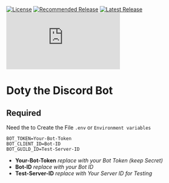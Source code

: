 [![License](https://img.shields.io/github/license/4Source/Doty-the-Discord-Bot?color=gree&style=flat-square)](https://github.com/4Source/Doty-the-Discord-Bot/blob/master/LICENSE) 
[![Recommended Release](https://img.shields.io/github/v/release/4Source/Doty-the-Discord-Bot.svg?label=stabel&style=flat-square)](https://github.com/4Source/Doty-the-Discord-Bot/releases/latest)
[![Latest Release](https://img.shields.io/github/v/tag/4Source/Doty-the-Discord-Bot?label=build&sort=semver&style=flat-square)](https://github.com/4Source/Doty-the-Discord-Bot/tags)
[![discord.js](https://img.shields.io/github/package-json/dependency-version/4Source/Doty-the-Discord-Bot/discord.js?style=flat-square)](https://discord.js.org/#/)

# Doty the Discord Bot

## Required
Need the to Create the File ```.env``` or ``Environment variables``

```
BOT_TOKEN=Your-Bot-Token
BOT_CLIENT_ID=Bot-ID
BOT_GUILD_ID=Test-Server-ID
```
* **Your-Bot-Token** *replace with your Bot Token (keep Secret)*
* **Bot-ID** *replace with your Bot ID*
* **Test-Server-ID** *replace with Your Server ID for Testing*

